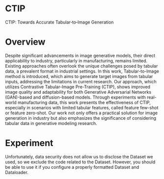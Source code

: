 # CTIP
CTIP: Towards Accurate Tabular‑to‑Image Generation

# Overview

<!-- ![](main_fig.png) -->

Despite significant advancements in image generative models, their direct applicability to industry, particularly in manufacturing, remains limited. Existing approaches often overlook the unique challenges posed by tabular data, a prevalent format in industrial settings. In this work, Tabular-to-Image method is introduced, which aims to generate target images from tabular inputs, addressing the limitations  in current research. Our approach, which utilizes Contrastive Tabular-Image Pre-Training (CTIP), shows improved image quality and adaptability for both Generative Adversarial Networks (GAN)-based and diffusion-based models. Through experiments with real-world manufacturing data, this work presents the effectiveness of CTIP, especially in scenarios with limited tabular features, called feature few-shot or feature zero-shot. Our work not only offers a practical solution for image generation in industry but also emphasizes the significance of considering tabular data in generative modeling research.
<br />

# Experiment
Unfortunately, data security does not allow us to disclose the Dataset we used, so we exclude the code related to the Dataset. However, you should be able to use it if you configure a properly formatted Dataset and Dataloader.  

<br />